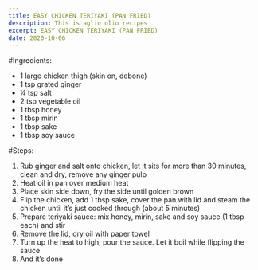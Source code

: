 ```yaml
---
title: EASY CHICKEN TERIYAKI (PAN FRIED)
description: This is aglio olio recipes
excerpt: EASY CHICKEN TERIYAKI (PAN FRIED)
date: 2020-10-06
---
```

\#Ingredients:

* 1 large chicken thigh (skin on, debone)
* 1 tsp grated ginger
* ¼ tsp salt
* 2 tsp vegetable oil
* 1 tbsp honey
* 1 tbsp mirin
* 1 tbsp sake
* 1 tbsp soy sauce

\#Steps:

1. Rub ginger and salt onto chicken, let it sits for more than 30 minutes, clean and dry, remove any ginger pulp
2. Heat oil in pan over medium heat
3. Place skin side down, fry the side until golden brown
4. Flip the chicken, add 1 tbsp sake, cover the pan with lid and steam the chicken until it’s just cooked through (about 5 minutes)
5. Prepare teriyaki sauce: mix honey, mirin, sake and soy sauce (1 tbsp each) and stir
6. Remove the lid, dry oil with paper towel
7. Turn up the heat to high, pour the sauce. Let it boil while flipping the sauce
8. And it’s done